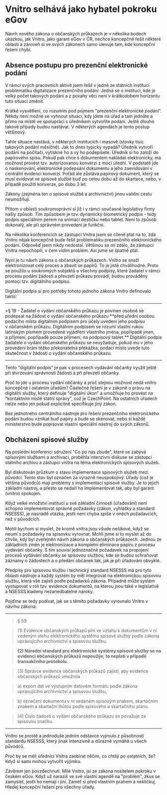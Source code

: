 # Vnitro selhává jako hybatel pokroku eGov

Návrh nového zákona o občanských průkazech je v několika bodech ukázkou, jak Vnitro, jako garant eGov v ČR, nechce koncepčně řešit některé oblasti a zároveň si ve svých zákonech samo ulevuje tam, kde koncepční řešení chybí.

## Absence postupu pro prezenční elektronické podání
V rámci svých pracovních aktivit jsem řešil v jedné ze státních institucí problematiku digitalizace prezenčního podání. Jedná se o instituci, kde je velký počet takových podání a z povahy věci není v krátkodobém horizontu tuto situaci změnit. 

Krátké vysvětlení, co rozumím pod pojmem "prezenční elektronické podání". Někdy není možné se vyhnout situaci, kdy jdete na úřad a tam jednáte a přímo na místě ve spolupráci s úředníkem vytvoříte podání. Ještě dlouho takové případy budou nastávat. V některých agendách je tento postup většinový. 

Tahle situace nastává, v některých institucích i masově (stovky tisíc takových podání měsíčně). Jak to dnes typicky vypadá? Úředník vytvoří podání na počítači, vytiskne ho a vy ho podepíšete. Úředník si ho založí do papírového spisu. Pokud pak chce s dokumentem nakládat elektronicky, má možnost provést tzv. autorizovanou konverzi z moci úřední. V podstatě jde o naskenování, elektronické podepsání dokumentu a jeho zaevidování v centrální evidenci konverzí.
Pořád ale zůstává papírový dokument, který se musí evidovat ve spisové službě buď po celou dobu až do skartace, nebo, v případě použití konverze, po dobu 3 let.

Zákony (zejména ten o spisové službě a archivnictví) jinou validní cestu neumožňují.

Přitom v oblasti soukromoprávní si již i v rámci současné legislativy firmy našly způsob. Tím způsobem je tzv. dynamický biometrický podpis - tedy podpis speciálním perem na snímací destičku nebo tablet. Není to způsob dokonalý, ale při správném provedení je funkční.

Na několika konferencích se zástupci Vnitra jsem se cíleně ptal na to, zda Vnitro nějak koncepčně bude řešit problematiku prezenčního elektronického podání. Odpověď jsem nikdy nedostal. Většinou se mi zdálo, že zástupci Vnitra nepochopili, v čem vidím problém. Asi jsme se špatně ptal. 

Nyní je tu návrh zákona o občanských průkazech. Vnitro se snaží elektronizovat celý proces a zbavit se papírů. To je jistě chválihodné. Proto se použilo u soukromých subjektů a všechny podpisy, které žadatel v rámci procesu podání žádosti a převzetí průkazu provádí, budou prováděny pomocí tzv. digitálního podpisu.

Digitální podpis si pro potřeby tohoto jednoho zákona Vnitro definovalo takto:

<hr>
>§ 19  - Žadatel o vydání občanského průkazu je povinen osobně se podepsat na žádost o vydání občanského průkazu **před úřední osobou podacího místa digitálním podpisem pro účely uvedení jeho podpisu v občanském průkazu. Digitálním podpisem se rozumí vlastní rukou latinským písmem provedené vyjádření vlastního jména, popřípadě jmen, a příjmení, popřípadě pouze příjmení, na podpisový tablet.** Digitální podpis žadatele o vydání občanského průkazu se nevyžaduje, pokud mu v jeho provedení brání těžko překonatelná překážka; podací místo uvede tuto skutečnost v žádosti o vydání občanského průkazu.
<hr>

Tento "digitální podpis" je pak v procesech vydávání občanky využit ještě při stvrzování správnosti žádosti a při převzetí občanky.

Proč to jde u procesu vydání občanky a proč stejnou možnost nedá vnitro koncepčně i ostatním úřadům? Částečné řešení je v zákoně o právu na digitální služby, který definuje "digitální úkon" a umožňuje ho provést na "kontaktním místě státní správy", což je CzechPoint. Na ostatních úřadech nelze nebo jen pokud explicitně specifikuje jiný zákon.

Bez jednotného centrálního nástroje pro řešení prezenčního elektronického podání budou vznikat buď papíry a bude se skenovat, nebo si každé ministerstvo bude popisovat vlastní speciální nástroj do svých zákonů.


## Obcházení spisové služby

Na poslední konferenci sdružení "Co po nás zbude", které se zabývá spisovými službami a archivací, proběhla intenzivní diskuse se zástupci státního archivu a zástupci vnitra na téma elektronických spisových služeb. 

Byl diskutován průzkum o stavu implementace spisových služeb mezi původci. Tento stav byl označen za výrazně neuspokojivý. Úřady (což je většina původců) mají problémy s implementací spisové služby. Je to jejich základní nástroj, a přesto se nedaří ho implementovat tak, aby byl garant (vnitro) spokojen. 

Když velké množství institucí u své základní činnosti (úřadování) není schopno implementovat správně požadavky (zákon, vyhlášky a standard NSESSS), je nasnadě otázka, jestli není chyba spíše v oněch požadavcích, než v původcích. 

Mohli bychom si myslet, že kromě vnitra jsou všude nešikové, když se neumí s požadavky na spisovku vyrovnat. Mohli jsme si to myslet až do chvíle, kdy byl zveřejněn návrh zákona o občanských průkazech. Jednou ze základních změn je elektronizace a kompletní eliminace papíru z procesu vydávání občanky. S tím souvisí jednoznačně požadavek na propojení procesů vydávání občanky se spisovou službou, kde se budou schraňovat záznamy o žádostech a o předání občanek tak, jak je při úřadování obvyklé. 

Předpisy pro spisovou službu i technický standard NSESSS má pro tyto oblasti nástroje a každý systém by měl integrovat na elektronickou spisovou službu, která vše zajistí podle požadavků zákona. Případně může systém vystupovat v roli tzv. evidence dokumentů, na kterou jsou také v legislativě a NSESSS kladeny nezanedbatelné nároky.

Pojďme se tedy podívat, jak se s těmito požadavky vyrovnalo Vnitro v návrhu zákona:

<hr>

> § 59

> (1) Evidence občanských průkazů plní ve vztahu k dokumentům v ní vedeným úlohu elektronického systému spisové služby podle zákona upravujícího archivnictví a spisovou službu.

> **(2) Národní standard pro elektronické systémy spisové služby se na evidenci občanských průkazů nepoužije; to neplatí v případě transakčního protokolu.**

> (3) Správce evidence občanských průkazů zajistí, aby evidence občanských průkazů umožnila

> a) export dat ve výstupním datovém formátu podle zákona upravujícího archivnictví a spisovou službu,

> b) označení dokumentu v ní vedeném spisovým znakem, skartačním znakem a skartační lhůtou podle spisového a skartačního plánu.

> (4) Číslo žádosti o vydání občanského průkazu se považuje za spisovou značku.   

<hr>

Vnitro se prostě a jednoduše jedním odstavce vyjmulo z působnosti standardu NSESSS, který jinak intenzivně a důrazně vymáhá u všech původců.

Proč by se měli úředníci Vnitra zaobírat něčím, co chtějí po ostatních, že? Když si sami mohou vytvořit výjimku. 

Závěrem jen povzdechnutí. Milé Vnitro, jsi ze zákona nositelem pokroku v českém eGov. Když už narazíš ve své vlastní agendě na "problém", zkus se zamyslet, jestli ho nemají i jiní. Zameť si před vlastním prahem a nekličkuj. Hledej koncepční řešení pro všechny úřady.








